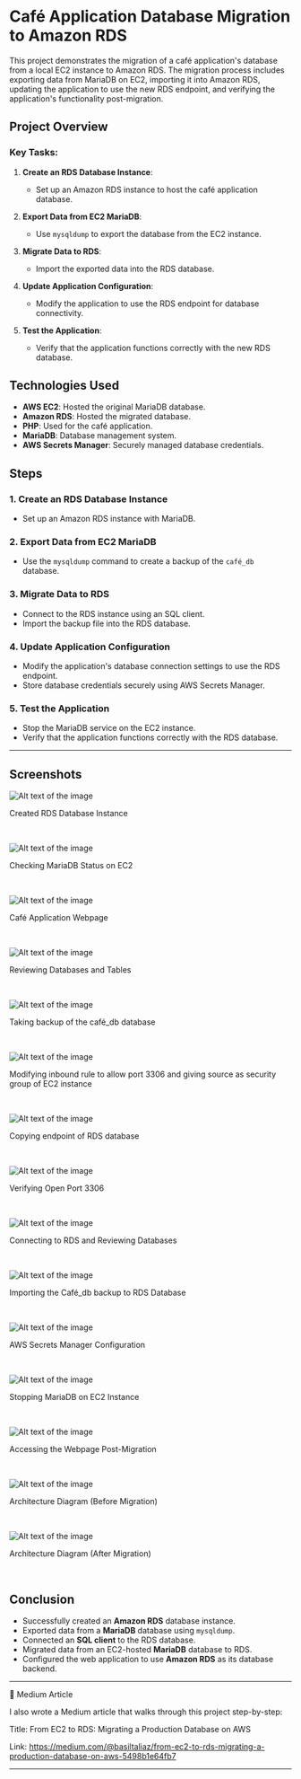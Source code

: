# Café Application Database Migration to Amazon RDS

This project demonstrates the migration of a café application's database from a local EC2 instance to Amazon RDS. The migration process includes exporting data from MariaDB on EC2, importing it into Amazon RDS, updating the application to use the new RDS endpoint, and verifying the application's functionality post-migration.

## Project Overview

### Key Tasks:
1. **Create an RDS Database Instance**:
   - Set up an Amazon RDS instance to host the café application database.

2. **Export Data from EC2 MariaDB**:
   - Use `mysqldump` to export the database from the EC2 instance.

3. **Migrate Data to RDS**:
   - Import the exported data into the RDS database.

4. **Update Application Configuration**:
   - Modify the application to use the RDS endpoint for database connectivity.

5. **Test the Application**:
   - Verify that the application functions correctly with the new RDS database.

## Technologies Used
- **AWS EC2**: Hosted the original MariaDB database.
- **Amazon RDS**: Hosted the migrated database.
- **PHP**: Used for the café application.
- **MariaDB**: Database management system.
- **AWS Secrets Manager**: Securely managed database credentials.

## Steps

### 1. Create an RDS Database Instance
- Set up an Amazon RDS instance with MariaDB.

### 2. Export Data from EC2 MariaDB
- Use the `mysqldump` command to create a backup of the `café_db` database.

### 3. Migrate Data to RDS
- Connect to the RDS instance using an SQL client.
- Import the backup file into the RDS database.

### 4. Update Application Configuration
- Modify the application's database connection settings to use the RDS endpoint.
- Store database credentials securely using AWS Secrets Manager.

### 5. Test the Application
- Stop the MariaDB service on the EC2 instance.
- Verify that the application functions correctly with the RDS database.

---

## Screenshots

![Alt text of the image](https://github.com/BasilTAlias/AWS-DB-Migration/blob/main/images/1.png)

Created RDS Database Instance

$~$

![Alt text of the image](https://github.com/BasilTAlias/AWS-DB-Migration/blob/main/images/2.png)

Checking MariaDB Status on EC2

$~$

![Alt text of the image](https://github.com/BasilTAlias/AWS-DB-Migration/blob/main/images/3.png)

Café Application Webpage

$~$

![Alt text of the image](https://github.com/BasilTAlias/AWS-DB-Migration/blob/main/images/4.png)

Reviewing Databases and Tables

$~$

![Alt text of the image](https://github.com/BasilTAlias/AWS-DB-Migration/blob/main/images/5.png)

Taking backup of the café_db database

$~$

![Alt text of the image](https://github.com/BasilTAlias/AWS-DB-Migration/blob/main/images/6.png)

Modifying inbound rule to allow port 3306 and giving source as security group of EC2 instance

$~$

![Alt text of the image](https://github.com/BasilTAlias/AWS-DB-Migration/blob/main/images/7.png)

Copying endpoint of RDS database

$~$

![Alt text of the image](https://github.com/BasilTAlias/AWS-DB-Migration/blob/main/images/8.png)

Verifying Open Port 3306

$~$

![Alt text of the image](https://github.com/BasilTAlias/AWS-DB-Migration/blob/main/images/9.png)

Connecting to RDS and Reviewing Databases

$~$

![Alt text of the image](https://github.com/BasilTAlias/AWS-DB-Migration/blob/main/images/10.png)

Importing the Café_db backup to RDS Database

$~$


![Alt text of the image](https://github.com/BasilTAlias/AWS-DB-Migration/blob/main/images/11.png)

AWS Secrets Manager Configuration

$~$

![Alt text of the image](https://github.com/BasilTAlias/AWS-DB-Migration/blob/main/images/12.png)

Stopping MariaDB on EC2 Instance

$~$

![Alt text of the image](https://github.com/BasilTAlias/AWS-DB-Migration/blob/main/images/13.png)

Accessing the Webpage Post-Migration

$~$

![Alt text of the image](https://github.com/BasilTAlias/AWS-DB-Migration/blob/main/images/14.png)

Architecture Diagram (Before Migration)

$~$

![Alt text of the image](https://github.com/BasilTAlias/AWS-DB-Migration/blob/main/images/15.png)

Architecture Diagram (After Migration)

$~$

## Conclusion

- Successfully created an **Amazon RDS** database instance.
- Exported data from a **MariaDB** database using `mysqldump`.
- Connected an **SQL client** to the RDS database.
- Migrated data from an EC2-hosted **MariaDB** database to RDS.
- Configured the web application to use **Amazon RDS** as its database backend.


---

📝 Medium Article

I also wrote a Medium article that walks through this project step-by-step:

Title: From EC2 to RDS: Migrating a Production Database on AWS

Link: https://medium.com/@basiltaliaz/from-ec2-to-rds-migrating-a-production-database-on-aws-5498b1e64fb7

---
